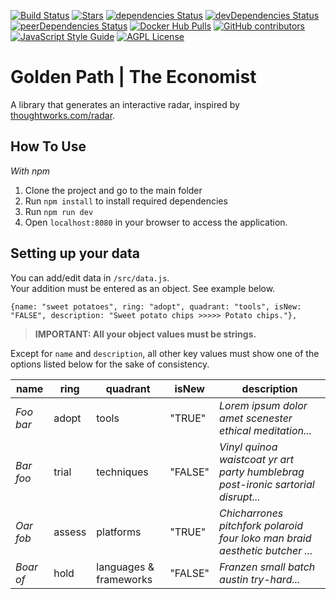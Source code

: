 [![Build Status](https://travis-ci.org/thoughtworks/build-your-own-radar.svg?branch=master)](https://travis-ci.org/thoughtworks/build-your-own-radar)
[![Stars](https://badgen.net/github/stars/thoughtworks/build-your-own-radar)](https://github.com/thoughtworks/build-your-own-radar)
[![dependencies Status](https://david-dm.org/thoughtworks/build-your-own-radar/status.svg)](https://david-dm.org/thoughtworks/build-your-own-radar)
[![devDependencies Status](https://david-dm.org/thoughtworks/build-your-own-radar/dev-status.svg)](https://david-dm.org/thoughtworks/build-your-own-radar?type=dev)
[![peerDependencies Status](https://david-dm.org/thoughtworks/build-your-own-radar/peer-status.svg)](https://david-dm.org/thoughtworks/build-your-own-radar?type=peer)
[![Docker Hub Pulls](https://img.shields.io/docker/pulls/wwwthoughtworks/build-your-own-radar.svg)](https://hub.docker.com/r/wwwthoughtworks/build-your-own-radar)
[![GitHub contributors](https://badgen.net/github/contributors/thoughtworks/build-your-own-radar?color=cyan)](https://github.com/thoughtworks/build-your-own-radar/graphs/contributors)
[![JavaScript Style Guide](https://img.shields.io/badge/code_style-standard-brightgreen.svg)](https://standardjs.com)
[![AGPL License](https://badgen.net/github/license/thoughtworks/build-your-own-radar)](https://github.com/thoughtworks/build-your-own-radar)

# Golden Path | The Economist
A library that generates an interactive radar, inspired by [thoughtworks.com/radar](http://thoughtworks.com/radar).

## How To Use

*With npm*
1. Clone the project and go to the main folder 
2. Run `npm install` to install required dependencies
3. Run `npm run dev` 
4. Open `localhost:8080` in your browser to access the application.

## Setting up your data

You can add/edit data in `/src/data.js`.  
Your addition must be entered as an object. See example below.


`{name: "sweet potatoes", ring: "adopt", quadrant: "tools", isNew: "FALSE", description: "Sweet potato chips >>>>> Potato chips."},`

>**IMPORTANT: All your object values must be strings.**

Except for `name` and `description`, all other key values must show one of the options listed below for the sake of consistency.   

| name          | ring    | quadrant               | isNew   | description                                             |
|---------------|---------|------------------------|---------|---------------------------------------------------------|
| _Foo bar_       | adopt   | tools                  | "TRUE"  | _Lorem ipsum dolor amet scenester ethical meditation..._          |
| _Bar foo_       | trial   | techniques             | "FALSE" | _Vinyl quinoa waistcoat yr art party humblebrag post-ironic sartorial disrupt..._       |
| _Oar fob_       | assess  | platforms              | "TRUE"  | _Chicharrones pitchfork polaroid four loko man braid aesthetic butcher ..._   |
| _Boar of_       | hold    | languages & frameworks | "FALSE" | _Franzen small batch austin try-hard..._ |



